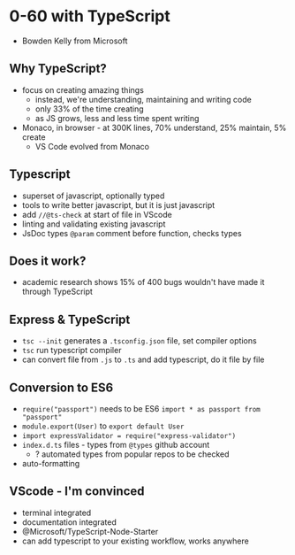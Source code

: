 # 0-60 with TypeScript
- Bowden Kelly from Microsoft

## Why TypeScript?
- focus on creating amazing things
  - instead, we're understanding, maintaining and writing code
  - only 33% of the time creating
  - as JS grows, less and less time spent writing
- Monaco, in browser - at 300K lines, 70% understand, 25% maintain, 5% create
  - VS Code evolved from Monaco

## Typescript
- superset of javascript, optionally typed
- tools to write better javascript, but it is just javascript
- add `//@ts-check` at start of file in VScode
- linting and validating existing javascript
- JsDoc types `@param` comment before function, checks types

## Does it work?
- academic research shows 15% of 400 bugs wouldn't have made it through TypeScript

## Express & TypeScript
- `tsc --init` generates a `.tsconfig.json` file, set compiler options
- `tsc` run typescript compiler
- can convert file from `.js` to `.ts` and add typescript, do it file by file

## Conversion to ES6
- `require("passport")` needs to be ES6 `import * as passport from "passport"`
- `module.export(User)` to `export default User`
- `import expressValidator = require("express-validator")`
- `index.d.ts` files - types from `@types` github account
  - ? automated types from popular repos to be checked
- auto-formatting

## VScode - I'm convinced
- terminal integrated
- documentation integrated
- @Microsoft/TypeScript-Node-Starter
- can add typescript to your existing workflow, works anywhere
